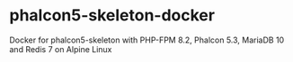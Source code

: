 # phalcon5-skeleton-docker
Docker for phalcon5-skeleton with PHP-FPM 8.2, Phalcon 5.3, MariaDB 10 and Redis 7 on Alpine Linux
